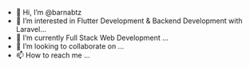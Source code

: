 - 👋 Hi, I’m @barnabtz
- 👀 I’m interested in Flutter Development & Backend Development with Laravel...
- 🌱 I’m currently Full Stack Web Development ...
- 💞️ I’m looking to collaborate on ...
- 📫 How to reach me ...

<!---
barnabtz/barnabtz is a ✨ special ✨ repository because its `README.md` (this file) appears on your GitHub profile.
You can click the Preview link to take a look at your changes.
--->
